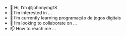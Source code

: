- 👋 Hi, I’m @johnnymg18
- 👀 I’m interested in ...
- 🌱 I’m currently learning programação de jogos digitais
- 💞️ I’m looking to collaborate on ...
- 📫 How to reach me ...
<!---
johnnymg18/johnnymg18 is a ✨ special ✨ repository because its `README.md` (this file) appears on your GitHub profile.
You can click the Preview link to take a look at your changes.
--->

